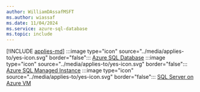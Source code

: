 ```yaml
---
author: WilliamDAssafMSFT
ms.author: wiassaf
ms.date: 11/04/2024
ms.service: azure-sql-database
ms.topic: include
---
```


[!INCLUDE [applies-md](applies-md.md)]  :::image type="icon" source="../media/applies-to/yes-icon.svg" border="false"::: [Azure SQL Database](/sql/sql-server/sql-docs-navigation-guide#applies-to) :::image type="icon" source="../media/applies-to/yes-icon.svg" border="false"::: [Azure SQL Managed Instance](/sql/sql-server/sql-docs-navigation-guide#applies-to) :::image type="icon" source="../media/applies-to/yes-icon.svg" border="false"::: [SQL Server on Azure VM](/sql/sql-server/sql-docs-navigation-guide#applies-to)